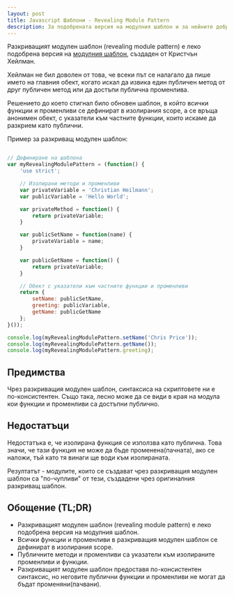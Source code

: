 ```yaml
---
layout: post
title: Javascript Шаблони - Revealing Module Pattern
description: За подобрената версия на модулния шаблон и за нейните добри и лоши страни.
---
```


Разкриващият модулен шаблон (revealing module pattern) е леко подобрена версия на [модулния шаблон](http://kleopetrov.me/2015/11/05/javascript-module-pattern), създаден от Кристчън Хейлман.

Хейлман не бил доволен от това, че всеки път се налагало да пише името на главния обект, когато искал да извика един публичен метод от друг публичен метод или да достъпи публична променлива.

Решението до което стигнал било обновен шаблон, в който всички функции и променливи се дефинират в изолирания scope, а се връща анонимен обект, с указатели към частните функции, които искаме да разкрием като публични.

Пример за разкриващ модулен шаблон:

```js

// Дефиниране на шаблона
var myRevealingModulePattern = (function() {
    'use strict';

    // Изолирани методи и променливи
    var privateVariable = 'Christian Heilmann';
    var publicVariable = 'Hello World';

    var privateMethod = function() {
        return privateVariable;
    }

    var publicSetName = function(name) {
        privateVariable = name;
    }

    var publicGetName = function() {
        return privateVariable;
    }

    // Обект с указатели към частните функции и променливи
    return {
        setName: publicSetName,
        greeting: publicVariable,
        getName: publicGetName
    };
}());

console.log(myRevealingModulePattern.setName('Chris Price'));
console.log(myRevealingModulePattern.getName());
console.log(myRevealingModulePattern.greeting);

```

## Предимства

Чрез разкриващия модулен шаблон, синтаксиса на скриптовете ни е по-консистентен. Също така, лесно може да се види в края на модула кои функции и променливи са достъпни публично.

## Недостатъци

Недостатъка е, че изолирана функция се използва като публична. Това значи, че тази функция не може да бъде променена(пачната), ако се наложи, тъй като тя винаги ще води към изолираната.

Резултатът - модулите, които се създават чрез разкриващия модулен шаблон са "по-чупливи" от тези, създадени чрез оригиналния разкриващ шаблон.

## Обощение (TL;DR)

- Разкриващият модулен шаблон (revealing module pattern) е леко подобрена версия на модулния шаблон.
- Всички функции и променливи в разкриващия модулен шаблон се дефинират в изолирания scope.
- Публичните методи и променливи са указатели към изолираните променливи и функции.
- Разкриващият модулен шаблон предоставя по-консистентен синтаксис, но неговите публични функции и променливи не могат да бъдат променяни(пачвани).